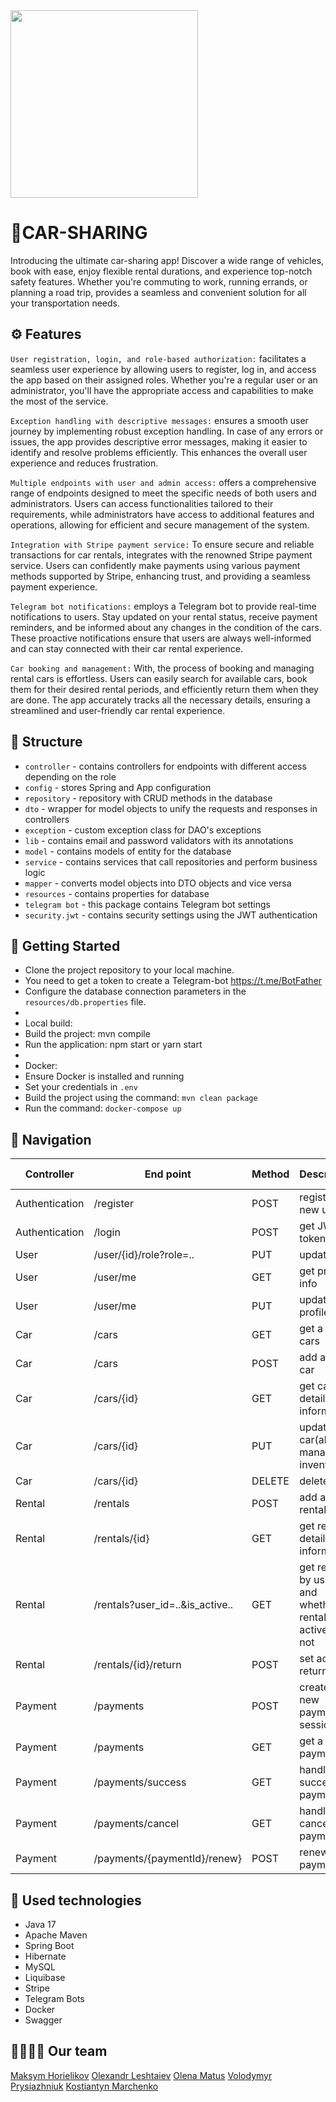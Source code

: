 <img src="https://img.uxwing.com/wp-content/themes/uxwing/download/transportation-automotive/car-sharing-icon.png" width="300" height="300">

# ﻿🚗CAR-SHARING
Introducing the ultimate car-sharing app! Discover a wide range of vehicles, book with ease, enjoy flexible rental durations, and experience top-notch safety features. Whether you're commuting to work, running errands, or planning a road trip, provides a seamless and convenient solution for all your transportation needs. 

## ⚙ Features 
`User registration, login, and role-based authorization:` facilitates a seamless user experience by allowing users to register, log in, and access the app based on their assigned roles. Whether you're a regular user or an administrator, you'll have the appropriate access and capabilities to make the most of the service.

`Exception handling with descriptive messages:` ensures a smooth user journey by implementing robust exception handling. In case of any errors or issues, the app provides descriptive error messages, making it easier to identify and resolve problems efficiently. This enhances the overall user experience and reduces frustration.

`Multiple endpoints with user and admin access:` offers a comprehensive range of endpoints designed to meet the specific needs of both users and administrators. Users can access functionalities tailored to their requirements, while administrators have access to additional features and operations, allowing for efficient and secure management of the system.

`Integration with Stripe payment service:` To ensure secure and reliable transactions for car rentals, integrates with the renowned Stripe payment service. Users can confidently make payments using various payment methods supported by Stripe, enhancing trust, and providing a seamless payment experience.

`Telegram bot notifications:` employs a Telegram bot to provide real-time notifications to users. Stay updated on your rental status, receive payment reminders, and be informed about any changes in the condition of the cars. These proactive notifications ensure that users are always well-informed and can stay connected with their car rental experience.

`Car booking and management:` With, the process of booking and managing rental cars is effortless. Users can easily search for available cars, book them for their desired rental periods, and efficiently return them when they are done. The app accurately tracks all the necessary details, ensuring a streamlined and user-friendly car rental experience.

## 📃 Structure
* `controller` - contains controllers for endpoints with different access depending on the role
* `config` - stores Spring and App configuration
* `repository` - repository with CRUD methods in the database
* `dto` - wrapper for model objects to unify the requests and responses in controllers
* `exception` - custom exception class for DAO's exceptions 
* `lib` - contains email and password validators with its annotations
* `model` - contains models of entity for the database
* `service` - contains services that call repositories and perform business logic
* `mapper` - сonverts model objects into DTO objects and vice versa
* `resources` - contains properties for database
* `telegram bot` - this package contains Telegram bot settings
* `security.jwt` - contains security settings using the JWT authentication

## 💾 Getting Started
-  Clone the project repository to your local machine.
-  You need to get a token to create a Telegram-bot https://t.me/BotFather
-  Configure the database connection parameters in the `resources/db.properties` file.
-  
-  Local build:
-  Build the project: mvn compile
-  Run the application: npm start or yarn start
-  
-  Docker:
-  Ensure Docker is installed and running
-  Set your credentials in `.env`
-  Build the project using the command: `mvn clean package`
-  Run the command: `docker-compose up`

## 🧭 Navigation
<sub>

| Controller     | End point                       | Method | Description                                                           | MANAGER | CUSTOMER | No-auth           |
|----------------|---------------------------------|--------|-----------------------------------------------------------------------|---------|----------|-------------------|
| Authentication | /register                       | POST   | register a new user                                                   |         |          | x                 |
| Authentication | /login                          | POST   | get JWT token                                                         |         |          | x                 |
| User           | /user/{id}/role?role=..         | PUT    | update role                                                           | x       |          |                   |
| User           | /user/me                        | GET    | get profile info                                                      | x       | x        |                   |
| User           | /user/me                        | PUT    | update profile info                                                   | x       | x        |                   |
| Car            | /cars                           | GET    | get a list of cars                                                    |         |          | x                 |
| Car            | /cars                           | POST   | add a new car                                                         | x       |          |                   |
| Car            | /cars/{id}                      | GET    | get car's detailed information                                        | x       | x        |                   |
| Car            | /cars/{id}                      | PUT    | update car(also manage inventory)                                     | x       |          |                   |
| Car            | /cars/{id}                      | DELETE | delete car                                                            | x       |          |                   |
| Rental         | /rentals                        | POST   | add a new rental                                                      | x       |          |                   |
| Rental         | /rentals/{id}                   | GET    | get rental's detailed information                                     | x       | x        |                   |
| Rental         | /rentals?user_id=..&is_active.. | GET    | get rentals by user ID and whether the rental is still active or not  | x       |          |                   |
| Rental         | /rentals/{id}/return            | POST   | set actual return date                                                | x       |          |                   |
| Payment        | /payments                       | POST   | create a new payment session                                          |         | x        |                   |
| Payment        | /payments                       | GET    | get a list of payments                                                | x       | x        |                   |
| Payment        | /payments/success               | GET    | handle successful payment                                             |         | x        |                   |
| Payment        | /payments/cancel                | GET    | handle cancelled payment                                              |         | x        |                   |
| Payment        | /payments/{paymentId}/renew}    | POST   | renew a payment                                                       | x       | x        |                   |
</sub>


## 🚀 Used technologies
- Java 17
- Apache Maven
- Spring Boot
- Hibernate
- MySQL
- Liquibase
- Stripe 
- Telegram Bots
- Docker
- Swagger

## 👨‍👩‍👧‍👦 Our team
[Maksym Horielikov](https://github.com/MaksymHorielikov)
[Olexandr Leshtaiev](https://github.com/AlexandLes)
[Olena Matus](https://github.com/HelenMatus)
[Volodymyr Prysiazhniuk](https://github.com/copypasterr)
[Kostiantyn Marchenko](https://github.com/KosMarch)
